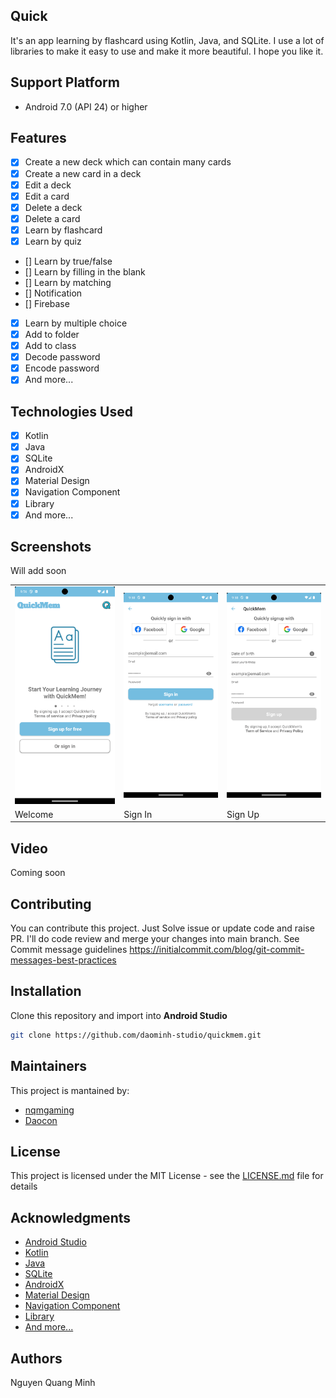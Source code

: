 ## Quick

It's an app learning by flashcard using Kotlin, Java, and SQLite.
I use a lot of libraries to make it easy to use and make it more beautiful.
I hope you like it.

## Support Platform

- Android 7.0 (API 24) or higher

## Features

- [x] Create a new deck which can contain many cards
- [x] Create a new card in a deck
- [x] Edit a deck
- [x] Edit a card
- [x] Delete a deck
- [x] Delete a card
- [x] Learn by flashcard
- [x] Learn by quiz
- [] Learn by true/false
- [] Learn by filling in the blank
- [] Learn by matching
- [] Notification
- [] Firebase
- [x] Learn by multiple choice
- [x] Add to folder
- [x] Add to class
- [x] Decode password
- [x] Encode password
- [x] And more...

## Technologies Used

- [x] Kotlin
- [x] Java
- [x] SQLite
- [x] AndroidX
- [x] Material Design
- [x] Navigation Component
- [x] Library
- [x] And more...

## Screenshots

<table>
  <tr>
    <td><img src="./screenshorts/welcomescreen.png" width="200"></td>
    <td><img src="./screenshorts/signin.png" width="200"></td>
    <td><img src="./screenshorts/signup.png" width="200"></td>
</tr>
<tr>
<td>Welcome</td>
<td>Sign In</td>
<td>Sign Up</td>
</tr>
<p>Will add soon</p>
</table>

## Video
Coming soon

## Contributing
You can contribute this project. Just Solve issue or update code and raise PR. I'll do code review and merge your changes into main branch. See Commit message guidelines https://initialcommit.com/blog/git-commit-messages-best-practices

## Installation
Clone this repository and import into **Android Studio**
```bash
git clone https://github.com/daominh-studio/quickmem.git
```

## Maintainers
This project is mantained by:
* [nqmgaming](https://github.com/nqmgaming)
* [Daocon](https://github.com/Daocon)

## License
This project is licensed under the MIT License - see the [LICENSE.md](LICENSE.md) file for details

## Acknowledgments
* [Android Studio](https://developer.android.com/studio)
* [Kotlin](https://kotlinlang.org/)
* [Java](https://www.java.com/en/)
* [SQLite](https://www.sqlite.org/index.html)
* [AndroidX](https://developer.android.com/jetpack/androidx)
* [Material Design](https://material.io/)
* [Navigation Component](https://developer.android.com/guide/navigation)
* [Library](https://developer.android.com/studio/projects/android-library)
* [And more...](https://developer.android.com/docs)

## Authors
Nguyen Quang Minh